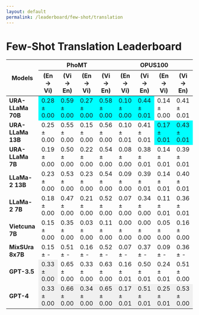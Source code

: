 ```yaml
---
layout: default
permalink: /leaderboard/few-shot/translation
---
```

# Few-Shot Translation Leaderboard

<table class="table table-bordered table-sm w-100 dtHorizontalTable" cellspacing="0">
  <thead>
    <tr>
      <th rowspan="2" class="text-center align-middle"><b>Models</b></th>
      <th colspan="4" class="text-center"><b>PhoMT</b></th>
      <th colspan="4" class="text-center"><b>OPUS100</b></th>
    </tr>
    <tr>
      <th><b>(En -&gt; Vi)</b></th>
      <th><b>(Vi -&gt; En)</b></th>
      <th><b>(En -&gt; Vi)</b></th>
      <th><b>(Vi -&gt; En)</b></th>
      <th><b>(En -&gt; Vi)</b></th>
      <th><b>(Vi -&gt; En)</b></th>
      <th><b>(En -&gt; Vi)</b></th>
      <th><b>(Vi -&gt; En)</b></th>
    </tr>
  </thead>
  <tbody>
    <tr>
      <td class="text-center"><b>URA-LLaMa 70B</b></td>
      <td class="text-center" style="background-color: cyan;">0.28 ± 0.00</td>
      <td class="text-center" style="background-color: cyan;">0.59 ± 0.00</td>
      <td class="text-center" style="background-color: cyan;">0.27 ± 0.00</td>
      <td class="text-center" style="background-color: cyan;">0.58 ± 0.00</td>
      <td class="text-center" style="background-color: cyan;">0.10 ± 0.00</td>
      <td class="text-center" style="background-color: cyan;">0.44 ± 0.01</td>
      <td class="text-center">0.14 ± 0.00</td>
      <td class="text-center">0.41 ± 0.01</td>
    </tr>
    <tr>
      <td class="text-center"><b>URA-LLaMa 13B</b></td>
      <td class="text-center">0.25 ± 0.00</td>
      <td class="text-center">0.55 ± 0.00</td>
      <td class="text-center">0.15 ± 0.00</td>
      <td class="text-center">0.56 ± 0.00</td>
      <td class="text-center">0.10 ± 0.01</td>
      <td class="text-center">0.41 ± 0.01</td>
      <td class="text-center" style="background-color: cyan;">0.17 ± 0.01</td>
      <td class="text-center" style="background-color: cyan;">0.43 ± 0.01</td>
    </tr>
    <tr>
      <td class="text-center"><b>URA-LLaMa 7B</b></td>
      <td class="text-center">0.19 ± 0.00</td>
      <td class="text-center">0.50 ± 0.00</td>
      <td class="text-center">0.22 ± 0.00</td>
      <td class="text-center">0.54 ± 0.00</td>
      <td class="text-center">0.08 ± 0.00</td>
      <td class="text-center">0.38 ± 0.01</td>
      <td class="text-center">0.14 ± 0.01</td>
      <td class="text-center">0.39 ± 0.01</td>
    </tr>
    <tr>
      <td class="text-center"><b>LLaMa-2 13B</b></td>
      <td class="text-center">0.23 ± 0.00</td>
      <td class="text-center">0.53 ± 0.00</td>
      <td class="text-center">0.23 ± 0.00</td>
      <td class="text-center">0.54 ± 0.00</td>
      <td class="text-center">0.09 ± 0.00</td>
      <td class="text-center">0.39 ± 0.01</td>
      <td class="text-center">0.14 ± 0.01</td>
      <td class="text-center">0.40 ± 0.01</td>
    </tr>
    <tr>
      <td class="text-center"><b>LLaMa-2 7B</b></td>
      <td class="text-center">0.18 ± 0.00</td>
      <td class="text-center">0.47 ± 0.00</td>
      <td class="text-center">0.21 ± 0.00</td>
      <td class="text-center">0.52 ± 0.00</td>
      <td class="text-center">0.07 ± 0.00</td>
      <td class="text-center">0.34 ± 0.00</td>
      <td class="text-center">0.11 ± 0.01</td>
      <td class="text-center">0.36 ± 0.01</td>
    </tr>
    <tr>
      <td class="text-center"><b>Vietcuna 7B</b></td>
      <td class="text-center">0.15 ± 0.00</td>
      <td class="text-center">0.35 ± 0.00</td>
      <td class="text-center">0.03 ± 0.00</td>
      <td class="text-center">0.11 ± 0.00</td>
      <td class="text-center">0.00 ± 0.00</td>
      <td class="text-center">0.00 ± 0.00</td>
      <td class="text-center">0.05 ± 0.00</td>
      <td class="text-center">0.16 ± 0.00</td>
    </tr>
    <tr>
      <td class="text-center"><b>MixSUra 8x7B</b></td>
      <td class="text-center">0.15 ± -</td>
      <td class="text-center">0.51 ± -</td>
      <td class="text-center">0.16 ± -</td>
      <td class="text-center">0.52 ± -</td>
      <td class="text-center">0.07 ± -</td>
      <td class="text-center">0.37 ± -</td>
      <td class="text-center">0.09 ± -</td>
      <td class="text-center">0.36 ± -</td>
    </tr>
    <tr>
      <td class="text-center"><b>GPT-3.5</b></td>
      <td class="text-center" style="background-color: #f0f0f0;">0.33 ± 0.00</td>
      <td class="text-center">0.65 ± 0.00</td>
      <td class="text-center">0.33 ± 0.00</td>
      <td class="text-center">0.63 ± 0.00</td>
      <td class="text-center">0.16 ± 0.01</td>
      <td class="text-center">0.50 ± 0.01</td>
      <td class="text-center">0.24 ± 0.01</td>
      <td class="text-center">0.51 ± 0.00</td>
    </tr>
    <tr>
      <td class="text-center"><b>GPT-4</b></td>
      <td class="text-center" style="background-color: #f0f0f0;">0.33 ± 0.00</td>
      <td class="text-center" style="background-color: #f0f0f0;">0.66 ± 0.00</td>
      <td class="text-center" style="background-color: #f0f0f0;">0.34 ± 0.00</td>
      <td class="text-center" style="background-color: #f0f0f0;">0.65 ± 0.00</td>
      <td class="text-center" style="background-color: #f0f0f0;">0.17 ± 0.01</td>
      <td class="text-center" style="background-color: #f0f0f0;">0.51 ± 0.01</td>
      <td class="text-center" style="background-color: #f0f0f0;">0.25 ± 0.01</td>
      <td class="text-center" style="background-color: #f0f0f0;">0.53 ± 0.00</td>
    </tr>
  </tbody>
</table>
